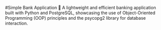 #Simple Bank Application 🏦
A lightweight and efficient banking application built with Python and PostgreSQL, showcasing the use of Object-Oriented Programming (OOP) principles and the psycopg2 library for database interaction.